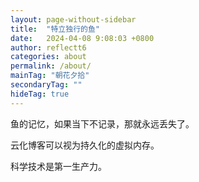 ```yaml
---
layout: page-without-sidebar
title:  "特立独行的鱼"
date:   2024-04-08 9:08:03 +0800
author: reflectt6
categories: about
permalink: /about/
mainTag: "朝花夕拾"
secondaryTag: ""
hideTag: true
---
```

鱼的记忆，如果当下不记录，那就永远丢失了。

云化博客可以视为持久化的虚拟内存。

科学技术是第一生产力。
